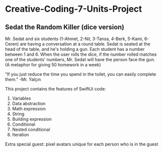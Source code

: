 # Creative-Coding-7-Units-Project

## Sedat the Random Killer (dice version) 

Mr. Sedat and six students (1-Ahmet, 2-Nil, 3-Tansa, 4-Berk, 5-Kami, 6-Ceren) are having a conversation at a round table. Sedat is seated at the head of the table, and he's holding a gun. Each student has a number between 1 and 6. When the user rolls the dice, if the number rolled matches one of the students' numbers, Mr. Sedat will have the person face the gun.  (A metaphor for giving 50 homework in a week)

 “If you just reduce the time you spend in the toilet, you can easily complete them.” -Mr. Yalçın
 
This project contains the features of SwiftUi code:

1) Variables
2) Data abstraction
3) Math expression
4) String
5) Building expression
6) Conditional
7) Nested conditional
8) Iteration

Extra special guest: pixel avatars unique for each person who is in the guest

